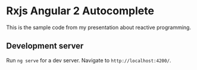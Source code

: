# Rxjs Angular 2 Autocomplete

This is the sample code from my presentation about reactive programming.

## Development server

Run `ng serve` for a dev server. Navigate to `http://localhost:4200/`.
